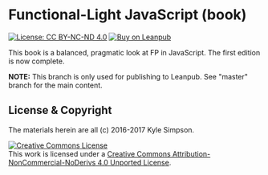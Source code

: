 # Functional-Light JavaScript (book)

[![License: CC BY-NC-ND 4.0](https://img.shields.io/badge/License-CC%20BY--NC--ND%204.0-blue.svg)](http://creativecommons.org/licenses/by-nc-nd/4.0/) [![Buy on Leanpub](https://img.shields.io/badge/Buy-Leanpub-yellow.svg)](https://leanpub.com/fljs)

This book is a balanced, pragmatic look at FP in JavaScript. The first edition is now complete.

**NOTE:** This branch is only used for publishing to Leanpub. See "master" branch for the main content.

## License & Copyright

The materials herein are all (c) 2016-2017 Kyle Simpson.

<a rel="license" href="http://creativecommons.org/licenses/by-nc-nd/4.0/"><img alt="Creative Commons License" style="border-width:0" src="https://i.creativecommons.org/l/by-nc-nd/4.0/88x31.png" /></a><br />This work is licensed under a <a rel="license" href="http://creativecommons.org/licenses/by-nc-nd/4.0/">Creative Commons Attribution-NonCommercial-NoDerivs 4.0 Unported License</a>.
